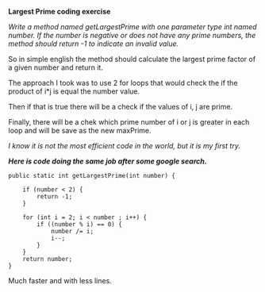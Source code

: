 **Largest Prime coding exercise**

_Write a method named getLargestPrime with one parameter
type int named number.
If the number is negative or does not have any prime numbers, the method should return -1 
to indicate an invalid value._

So in simple english the method should calculate the largest prime factor of a given number and return it.

The approach I took was to use 2 for loops that would check the if the product of i*j is equal the number value. 

Then if that is true there will be a check if the values of i, j are prime. 

Finally, there will be a chek which prime number of i or j is greater in each loop and will be save as the new maxPrime.

_I know it is not the most efficient code in the world, but it is my first try._

_**Here is code doing the same job after some google search.**_

    public static int getLargestPrime(int number) {

        if (number < 2) {
            return -1;
        }

        for (int i = 2; i < number ; i++) {
            if ((number % i) == 0) {
                number /= i;
                i--;
            }
        }
        return number;
    }

Much faster and with less lines.